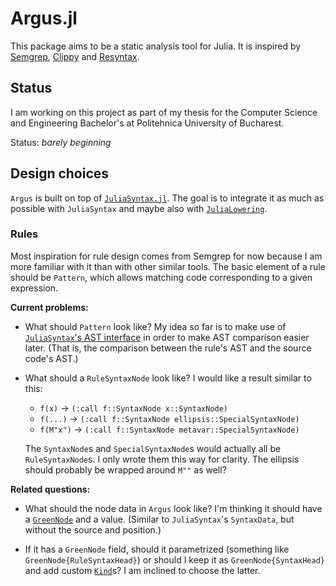 # Argus.jl

This package aims to be a static analysis tool for Julia. It is
inspired by [Semgrep](https://github.com/semgrep/semgrep),
[Clippy](https://github.com/rust-lang/rust-clippy) and
[Resyntax](https://docs.racket-lang.org/resyntax/).


## Status

I am working on this project as part of my thesis for the Computer
Science and Engineering Bachelor's at Politehnica University of
Bucharest.

Status: _barely beginning_


## Design choices

`Argus` is built on top of
[`JuliaSyntax.jl`](https://github.com/JuliaLang/JuliaSyntax.jl). The
goal is to integrate it as much as possible with `JuliaSyntax` and
maybe also with
[`JuliaLowering`](https://github.com/c42f/JuliaLowering.jl).

### Rules

Most inspiration for rule design comes from Semgrep for now because I
am more familiar with it than with other similar tools. The basic
element of a rule should be `Pattern`, which allows matching code
corresponding to a given expression.

**Current problems:**

- What should `Pattern` look like?  My idea so far is to make use of
  [`JuliaSyntax`'s AST
  interface](https://github.com/JuliaLang/JuliaSyntax.jl/blob/main/src/syntax_tree.jl)
  in order to make AST comparison easier later. (That is, the
  comparison between the rule's AST and the source code's AST.)

- What should a `RuleSyntaxNode` look like? I would like a result similar to this:
	- `f(x)` -> `(:call f::SyntaxNode x::SyntaxNode)`
	- `f(...)` -> `(:call f::SyntaxNode ellipsis::SpecialSyntaxNode)`
	- `f(M"x")` -> `(:call f::SyntaxNode metavar::SpecialSyntaxNode)`

  The `SyntaxNode`s and `SpecialSyntaxNode`s would actually all be
  `RuleSyntaxNode`s. I only wrote them this way for clarity. The
  ellipsis should probably be wrapped around `M""` as well?

**Related questions:**

- What should the node data in `Argus` look like? I'm thinking it should
  have a
  [`GreenNode`](https://julialang.github.io/JuliaSyntax.jl/dev/api/#JuliaSyntax.GreenNode)
  and a value. (Similar to `JuliaSyntax`'s `SyntaxData`, but without
  the source and position.)

- If it has a `GreenNode` field, should it parametrized (something
  like `GreenNode{RuleSyntaxHead}`) or should I keep it as
  `GreenNode{SyntaxHead}` and add custom
  [`Kind`](https://julialang.github.io/JuliaSyntax.jl/dev/api/#JuliaSyntax.Kind)s?
  I am inclined to choose the latter.
